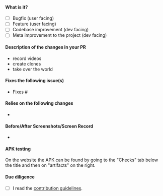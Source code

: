 <!-- Hey there. Thank you so much for improving NewPipe, and filling out the details. Having roughly the same layout helps everyone considerably :)-->

#### What is it?
- [ ] Bugfix (user facing)
- [ ] Feature (user facing)
- [ ] Codebase improvement (dev facing)
- [ ] Meta improvement to the project (dev facing)

#### Description of the changes in your PR
<!-- While bullet points are the norm in this section, feel free to write free-form text instead of a list -->
- record videos
- create clones
- take over the world

#### Fixes the following issue(s)
<!-- Prefix issues with "Fixes" so that GitHub closes them when the PR is merged (note that each "Fixes #" should be in its own item). Also add any other relevant links. -->
- Fixes #

#### Relies on the following changes
<!-- Delete this if it doesn't apply to you. -->
- 

#### Before/After Screenshots/Screen Record
<!-- If your PR changes the app's UI in any way, please include screenshots or a video showing exactly what changed, so that developers and users can pinpoint it easily. -->
-

#### APK testing 
<!-- Use a new, meaningfully named branch. The name is used as a suffix for the app ID to allow installing and testing multiple versions of NewPipe, e.g. "commentfix", if your PR implements a bugfix for comments. (No names like "patch-0" and "feature-1".)  -->
<!-- Remove the following line if you directly link the APK created by the CI pipeline. Directly linking is preferred if you need to let users test.-->
On the website the APK can be found by going to the "Checks" tab below the title and then on "artifacts" on the right.

#### Due diligence
- [ ] I read the [contribution guidelines](https://github.com/TeamNewPipe/NewPipe/blob/HEAD/.github/CONTRIBUTING.md).
